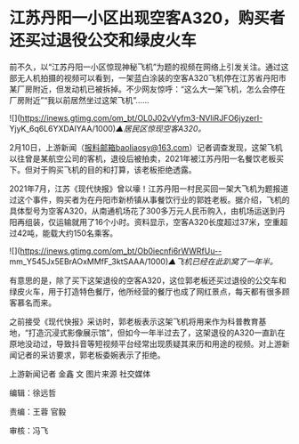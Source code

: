# 江苏丹阳一小区出现空客A320，购买者还买过退役公交和绿皮火车

前不久，以“江苏丹阳一小区惊现神秘飞机”为题的视频在网络上引发关注。通过这部无人机拍摄的视频可以看到，一架蓝白涂装的空客A320飞机停在江苏省丹阳市某厂房附近，但发动机已被拆掉。不少网友惊呼：“这么大一架飞机，怎么会停在厂房附近”“我以前居然坐过这架飞机”……

![](https://inews.gtimg.com/om_bt/OL0J02vVyfm3-NVliRJFO6jyzerI-
YjyK_6q6L6YXDAIYAA/1000)_▲居民区惊现空客A320。_

2月10日，上游新闻（报料邮箱baoliaosy@163.com）记者调查发现，这架飞机以往曾是某航空公司的客机，退役后被拍卖，2021年被江苏丹阳一名餐饮老板买下。但对于购买飞机的目的和打算，该老板拒绝透露。

2021年7月，江苏《现代快报》曾以壕！江苏丹阳一村民买回一架大飞机为题报道过这个事件，购买者为在丹阳市新桥镇从事餐饮行业的郭姓老板。据介绍，飞机的具体型号为空客A320，从南通机场花了300多万元人民币购入，由机场运送到丹阳再组装，仅运输就用了16个小时。资料显示，空客A320长度超过37米，空重超过42吨，能载大约150名乘客。

![](https://inews.gtimg.com/om_bt/Ob0iecnfi6rWWRfUu--
mm_Y545Jx5EBrAOxMMfF_3ktSAAA/1000)_▲飞机已经在此趴窝了一年半。_

有意思的是，除了买下这架退役的空客A320，这位郭老板还买过退役的公交车和绿皮火车，用于打造特色餐厅，他所经营的餐厅也成了网红景点，每天都有很多顾客慕名而来。

之前接受《现代快报》采访时，郭老板表示这架飞机将用来作为科普教育基地，“打造沉浸式影像展示馆”，但如今一年半过去了，这架退役的A320一直趴在原地没动过，导致抖音等短视频平台经常出现质疑其来历和用途的视频。对上游新闻记者的采访要求，郭老板委婉表示了拒绝。

上游新闻记者 金鑫 文 图片来源 社交媒体

编辑：徐远哲

责编：王蓉 官毅

审核：冯飞


